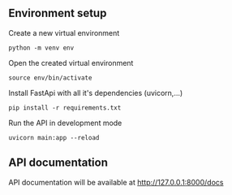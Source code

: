 ## Environment setup
Create a new virtual environment
``` shell
python -m venv env
```

Open the created virtual environment
``` shell
source env/bin/activate
```

Install FastApi with all it's dependencies (uvicorn,...)
``` shell
pip install -r requirements.txt
```

Run the API in development mode
``` shell
uvicorn main:app --reload
```

## API documentation
API documentation will be available at http://127.0.0.1:8000/docs

